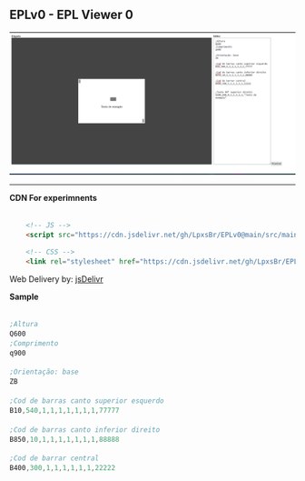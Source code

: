 ## EPLv0 - EPL Viewer 0

<!-- ![Screenshot](./public/image.png) -->

![Screenshot](./public/image01.png)

---

**CDN For experimnents**

```html

    <!-- JS -->
    <script src="https://cdn.jsdelivr.net/gh/LpxsBr/EPLv0@main/src/main.js"></script>

```

```html
    <!-- CSS -->
    <link rel="stylesheet" href="https://cdn.jsdelivr.net/gh/LpxsBr/EPLv0@main/src/style.css">

```
Web Delivery by: [jsDelivr](https://github.com/jsdelivr/jsdelivr)

**Sample**

```s

;Altura
Q600
;Comprimento
q900

;Orientação: base
ZB

;Cod de barras canto superior esquerdo
B10,540,1,1,1,1,1,1,1,77777

;Cod de barras canto inferior direito
B850,10,1,1,1,1,1,1,1,88888

;Cod de barrar central
B400,300,1,1,1,1,1,1,22222
```